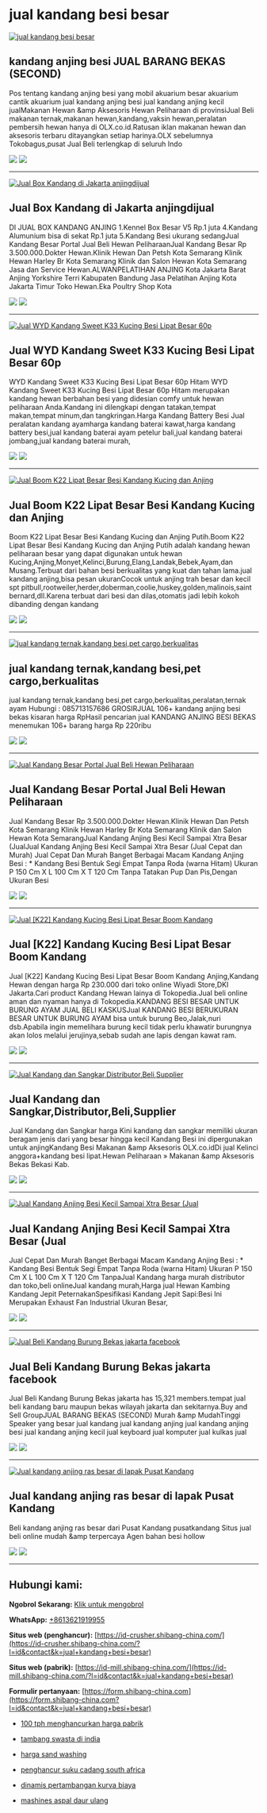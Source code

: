 # jual kandang besi besar

<a href="https://swt.shibang-china.com/?l=id&img&k=jual+kandang+besi+besar" target="_blank">![jual kandang besi besar](http://static.shibang-china.com/all-800x300/376.jpg)</a>

## kandang anjing besi JUAL BARANG BEKAS (SECOND)
Pos tentang kandang anjing besi yang mobil akuarium besar akuarium cantik akuarium jual kandang anjing besi jual kandang anjing kecil jualMakanan Hewan &amp Aksesoris Hewan Peliharaan di provinsiJual Beli makanan ternak,makanan hewan,kandang,vaksin hewan,peralatan pembersih hewan hanya di OLX.co.id.Ratusan iklan makanan hewan dan aksesoris terbaru ditayangkan setiap harinya.OLX sebelumnya Tokobagus,pusat Jual Beli terlengkap di seluruh Indo


<a href="https://whatsapp.shibangsoft.com/WhatsApp.php" target="_blank" title="WhatsApp">![](http://static.shibang-china.com/icon/whatsapp.png)</a> <a href="https://swt.shibang-china.com/?l=id&icon&k=jual+kandang+besi+besar" target="_blank">![](http://static.shibang-china.com/icon/chat-id.png)</a>

---

<a href="https://swt.shibang-china.com/?l=id&img&k=jual+kandang+besi+besar" target="_blank">![Jual Box Kandang di Jakarta anjingdijual](http://static.shibang-china.com/all-800x300/292.jpg)</a>

## Jual Box Kandang di Jakarta anjingdijual
DI JUAL BOX KANDANG ANJING 1.Kennel Box Besar V5 Rp.1 juta 4.Kandang Alumunium bisa di sekat Rp.1 juta 5.Kandang Besi ukurang sedangJual Kandang Besar Portal Jual Beli Hewan PeliharaanJual Kandang Besar Rp 3.500.000.Dokter Hewan.Klinik Hewan Dan Petsh Kota Semarang Klinik Hewan Harley Br Kota Semarang Klinik dan Salon Hewan Kota Semarang Jasa dan Service Hewan.ALWANPELATIHAN ANJING Kota Jakarta Barat Anjing Yorkshire Terri Kabupaten Bandung Jasa Pelatihan Anjing Kota Jakarta Timur Toko Hewan.Eka Poultry Shop Kota


<a href="https://whatsapp.shibangsoft.com/WhatsApp.php" target="_blank" title="WhatsApp">![](http://static.shibang-china.com/icon/whatsapp.png)</a> <a href="https://swt.shibang-china.com/?l=id&icon&k=jual+kandang+besi+besar" target="_blank">![](http://static.shibang-china.com/icon/chat-id.png)</a>

---

<a href="https://swt.shibang-china.com/?l=id&img&k=jual+kandang+besi+besar" target="_blank">![Jual WYD Kandang Sweet K33 Kucing Besi Lipat Besar 60p](http://static.shibang-china.com/all-800x300/102.jpg)</a>

## Jual WYD Kandang Sweet K33 Kucing Besi Lipat Besar 60p
WYD Kandang Sweet K33 Kucing Besi Lipat Besar 60p Hitam WYD Kandang Sweet K33 Kucing Besi Lipat Besar 60p Hitam merupakan kandang hewan berbahan besi yang didesian comfy untuk hewan peliharaan Anda.Kandang ini dilengkapi dengan tatakan,tempat makan,tempat minum,dan tangkringan.Harga Kandang Battery Besi Jual peralatan kandang ayamharga kandang baterai kawat,harga kandang battery besi,jual kandang baterai ayam petelur bali,jual kandang baterai jombang,jual kandang baterai murah,


<a href="https://whatsapp.shibangsoft.com/WhatsApp.php" target="_blank" title="WhatsApp">![](http://static.shibang-china.com/icon/whatsapp.png)</a> <a href="https://swt.shibang-china.com/?l=id&icon&k=jual+kandang+besi+besar" target="_blank">![](http://static.shibang-china.com/icon/chat-id.png)</a>

---

<a href="https://swt.shibang-china.com/?l=id&img&k=jual+kandang+besi+besar" target="_blank">![Jual Boom K22 Lipat Besar Besi Kandang Kucing dan Anjing](http://static.shibang-china.com/all-800x300/805.jpg)</a>

## Jual Boom K22 Lipat Besar Besi Kandang Kucing dan Anjing
Boom K22 Lipat Besar Besi Kandang Kucing dan Anjing Putih.Boom K22 Lipat Besar Besi Kandang Kucing dan Anjing Putih adalah kandang hewan peliharaan besar yang dapat digunakan untuk hewan Kucing,Anjing,Monyet,Kelinci,Burung,Elang,Landak,Bebek,Ayam,dan Musang.Terbuat dari bahan besi berkualitas yang kuat dan tahan lama.jual kandang anjing,bisa pesan ukuranCocok untuk anjing trah besar dan kecil spt pitbull,rootweiler,herder,doberman,coolie,huskey,golden,malinois,saint bernard,dll.Karena terbuat dari besi dan dilas,otomatis jadi lebih kokoh dibanding dengan kandang


<a href="https://whatsapp.shibangsoft.com/WhatsApp.php" target="_blank" title="WhatsApp">![](http://static.shibang-china.com/icon/whatsapp.png)</a> <a href="https://swt.shibang-china.com/?l=id&icon&k=jual+kandang+besi+besar" target="_blank">![](http://static.shibang-china.com/icon/chat-id.png)</a>

---

<a href="https://swt.shibang-china.com/?l=id&img&k=jual+kandang+besi+besar" target="_blank">![jual kandang ternak,kandang besi,pet cargo,berkualitas](http://static.shibang-china.com/all-800x300/199.jpg)</a>

## jual kandang ternak,kandang besi,pet cargo,berkualitas
jual kandang ternak,kandang besi,pet cargo,berkualitas,peralatan,ternak ayam Hubungi : 085713157686 GROSIRJUAL 106+ kandang anjing besi bekas kisaran harga RpHasil pencarian jual KANDANG ANJING BESI BEKAS menemukan 106+ barang harga Rp 220ribu


<a href="https://whatsapp.shibangsoft.com/WhatsApp.php" target="_blank" title="WhatsApp">![](http://static.shibang-china.com/icon/whatsapp.png)</a> <a href="https://swt.shibang-china.com/?l=id&icon&k=jual+kandang+besi+besar" target="_blank">![](http://static.shibang-china.com/icon/chat-id.png)</a>

---

<a href="https://swt.shibang-china.com/?l=id&img&k=jual+kandang+besi+besar" target="_blank">![Jual Kandang Besar Portal Jual Beli Hewan Peliharaan](http://static.shibang-china.com/all-800x300/939.jpg)</a>

## Jual Kandang Besar Portal Jual Beli Hewan Peliharaan
Jual Kandang Besar Rp 3.500.000.Dokter Hewan.Klinik Hewan Dan Petsh Kota Semarang Klinik Hewan Harley Br Kota Semarang Klinik dan Salon Hewan Kota SemarangJual Kandang Anjing Besi Kecil Sampai Xtra Besar (JualJual Kandang Anjing Besi Kecil Sampai Xtra Besar (Jual Cepat dan Murah) Jual Cepat Dan Murah Banget Berbagai Macam Kandang Anjing Besi : * Kandang Besi Bentuk Segi Empat Tanpa Roda (warna Hitam) Ukuran P 150 Cm X L 100 Cm X T 120 Cm Tanpa Tatakan Pup Dan Pis,Dengan Ukuran Besi


<a href="https://whatsapp.shibangsoft.com/WhatsApp.php" target="_blank" title="WhatsApp">![](http://static.shibang-china.com/icon/whatsapp.png)</a> <a href="https://swt.shibang-china.com/?l=id&icon&k=jual+kandang+besi+besar" target="_blank">![](http://static.shibang-china.com/icon/chat-id.png)</a>

---

<a href="https://swt.shibang-china.com/?l=id&img&k=jual+kandang+besi+besar" target="_blank">![Jual [K22] Kandang Kucing Besi Lipat Besar Boom Kandang](http://static.shibang-china.com/all-800x300/319.jpg)</a>

## Jual [K22] Kandang Kucing Besi Lipat Besar Boom Kandang
Jual [K22] Kandang Kucing Besi Lipat Besar Boom Kandang Anjing,Kandang Hewan dengan harga Rp 230.000 dari toko online Wiyadi Store,DKI Jakarta.Cari product Kandang Hewan lainya di Tokopedia.Jual beli online aman dan nyaman hanya di Tokopedia.KANDANG BESI BESAR UNTUK BURUNG AYAM JUAL BELI KASKUSJual KANDANG BESI BERUKURAN BESAR UNTUK BURUNG AYAM bisa untuk burung Beo,Jalak,nuri dsb.Apabila ingin memelihara burung kecil tidak perlu khawatir burungnya akan lolos melalui jerujinya,sebab sudah ane lapis dengan kawat ram.


<a href="https://whatsapp.shibangsoft.com/WhatsApp.php" target="_blank" title="WhatsApp">![](http://static.shibang-china.com/icon/whatsapp.png)</a> <a href="https://swt.shibang-china.com/?l=id&icon&k=jual+kandang+besi+besar" target="_blank">![](http://static.shibang-china.com/icon/chat-id.png)</a>

---

<a href="https://swt.shibang-china.com/?l=id&img&k=jual+kandang+besi+besar" target="_blank">![Jual Kandang dan Sangkar,Distributor,Beli,Supplier](http://static.shibang-china.com/all-800x300/467.jpg)</a>

## Jual Kandang dan Sangkar,Distributor,Beli,Supplier
Jual Kandang dan Sangkar harga Kini kandang dan sangkar memiliki ukuran beragam jenis dari yang besar hingga kecil Kandang Besi ini dipergunakan untuk anjingKandang Besi Makanan &amp Aksesoris OLX.co.idDi jual Kelinci anggora+kandang besi lipat.Hewan Peliharaan » Makanan &amp Aksesoris Bekas Bekasi Kab.


<a href="https://whatsapp.shibangsoft.com/WhatsApp.php" target="_blank" title="WhatsApp">![](http://static.shibang-china.com/icon/whatsapp.png)</a> <a href="https://swt.shibang-china.com/?l=id&icon&k=jual+kandang+besi+besar" target="_blank">![](http://static.shibang-china.com/icon/chat-id.png)</a>

---

<a href="https://swt.shibang-china.com/?l=id&img&k=jual+kandang+besi+besar" target="_blank">![Jual Kandang Anjing Besi Kecil Sampai Xtra Besar (Jual](http://static.shibang-china.com/all-800x300/1468.jpg)</a>

## Jual Kandang Anjing Besi Kecil Sampai Xtra Besar (Jual
Jual Cepat Dan Murah Banget Berbagai Macam Kandang Anjing Besi : * Kandang Besi Bentuk Segi Empat Tanpa Roda (warna Hitam) Ukuran P 150 Cm X L 100 Cm X T 120 Cm TanpaJual Kandang harga murah distributor dan toko,beli onlineJual kandang murah,Harga jual Hewan Kambing Kandang Jepit PeternakanSpesifikasi Kandang Jepit Sapi:Besi Ini Merupakan Exhaust Fan Industrial Ukuran Besar,


<a href="https://whatsapp.shibangsoft.com/WhatsApp.php" target="_blank" title="WhatsApp">![](http://static.shibang-china.com/icon/whatsapp.png)</a> <a href="https://swt.shibang-china.com/?l=id&icon&k=jual+kandang+besi+besar" target="_blank">![](http://static.shibang-china.com/icon/chat-id.png)</a>

---

<a href="https://swt.shibang-china.com/?l=id&img&k=jual+kandang+besi+besar" target="_blank">![Jual Beli Kandang Burung Bekas jakarta facebook](http://static.shibang-china.com/all-800x300/897.jpg)</a>

## Jual Beli Kandang Burung Bekas jakarta facebook
Jual Beli Kandang Burung Bekas jakarta has 15,321 members.tempat jual beli kandang baru maupun bekas wilayah jakarta dan sekitarnya.Buy and Sell GroupJUAL BARANG BEKAS (SECOND) Murah &amp MudahTinggi Speaker yang besar jual kandang jual kandang anjing jual kandang anjing besi jual kandang anjing kecil jual keyboard jual komputer jual kulkas jual


<a href="https://whatsapp.shibangsoft.com/WhatsApp.php" target="_blank" title="WhatsApp">![](http://static.shibang-china.com/icon/whatsapp.png)</a> <a href="https://swt.shibang-china.com/?l=id&icon&k=jual+kandang+besi+besar" target="_blank">![](http://static.shibang-china.com/icon/chat-id.png)</a>

---

<a href="https://swt.shibang-china.com/?l=id&img&k=jual+kandang+besi+besar" target="_blank">![Jual kandang anjing ras besar di lapak Pusat Kandang](http://static.shibang-china.com/all-800x300/287.jpg)</a>

## Jual kandang anjing ras besar di lapak Pusat Kandang
Beli kandang anjing ras besar dari Pusat Kandang pusatkandang Situs jual beli online mudah &amp terpercaya Agen bahan besi hollow

<a href="https://whatsapp.shibangsoft.com/WhatsApp.php" target="_blank" title="WhatsApp">![](http://static.shibang-china.com/icon/whatsapp.png)</a> <a href="https://swt.shibang-china.com/?l=id&icon&k=jual+kandang+besi+besar" target="_blank">![](http://static.shibang-china.com/icon/chat-id.png)</a>

---
## Hubungi kami:

**Ngobrol Sekarang:** [Klik untuk mengobrol](https://swt.shibang-china.com?l=id&contact&k=jual+kandang+besi+besar)

**WhatsApp:**  [+8613621919955](https://whatsapp.shibangsoft.com/WhatsApp.php)

**Situs web (penghancur):** [https://id-crusher.shibang-china.com/](https://id-crusher.shibang-china.com/?l=id&contact&k=jual+kandang+besi+besar)

**Situs web (pabrik):** [https://id-mill.shibang-china.com/](https://id-mill.shibang-china.com/?l=id&contact&k=jual+kandang+besi+besar)

**Formulir pertanyaan:** [https://form.shibang-china.com](https://form.shibang-china.com?l=id&contact&k=jual+kandang+besi+besar)

* [100 tph menghancurkan harga pabrik](../42/100%20tph%20menghancurkan%20harga%20pabrik.md)

* [tambang swasta di india](../44/tambang%20swasta%20di%20india.md)

* [harga sand washing](../48/harga%20sand%20washing.md)

* [penghancur suku cadang south africa](../46/penghancur%20suku%20cadang%20south%20africa.md)

* [dinamis pertambangan kurva biaya](../44/dinamis%20pertambangan%20kurva%20biaya.md)

* [mashines aspal daur ulang](../42/mashines%20aspal%20daur%20ulang.md)